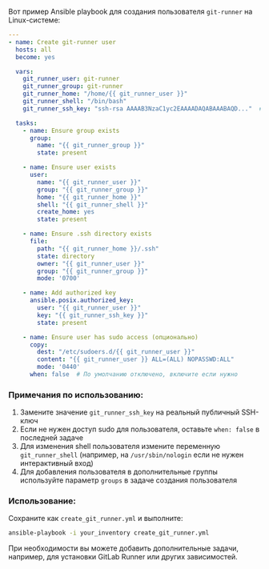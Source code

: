 Вот пример Ansible playbook для создания пользователя `git-runner` на Linux-системе:

```yaml
---
- name: Create git-runner user
  hosts: all
  become: yes

  vars:
    git_runner_user: git-runner
    git_runner_group: git-runner
    git_runner_home: "/home/{{ git_runner_user }}"
    git_runner_shell: "/bin/bash"
    git_runner_ssh_key: "ssh-rsa AAAAB3NzaC1yc2EAAAADAQABAAABAQD..."  # Замените на ваш публичный ключ

  tasks:
    - name: Ensure group exists
      group:
        name: "{{ git_runner_group }}"
        state: present

    - name: Ensure user exists
      user:
        name: "{{ git_runner_user }}"
        group: "{{ git_runner_group }}"
        home: "{{ git_runner_home }}"
        shell: "{{ git_runner_shell }}"
        create_home: yes
        state: present

    - name: Ensure .ssh directory exists
      file:
        path: "{{ git_runner_home }}/.ssh"
        state: directory
        owner: "{{ git_runner_user }}"
        group: "{{ git_runner_group }}"
        mode: '0700'

    - name: Add authorized key
      ansible.posix.authorized_key:
        user: "{{ git_runner_user }}"
        key: "{{ git_runner_ssh_key }}"
        state: present

    - name: Ensure user has sudo access (опционально)
      copy:
        dest: "/etc/sudoers.d/{{ git_runner_user }}"
        content: "{{ git_runner_user }} ALL=(ALL) NOPASSWD:ALL"
        mode: '0440'
      when: false  # По умолчанию отключено, включите если нужно
```

### Примечания по использованию:
1. Замените значение `git_runner_ssh_key` на реальный публичный SSH-ключ
2. Если не нужен доступ sudo для пользователя, оставьте `when: false` в последней задаче
3. Для изменения shell пользователя измените переменную `git_runner_shell` (например, на `/usr/sbin/nologin` если не нужен интерактивный вход)
4. Для добавления пользователя в дополнительные группы используйте параметр `groups` в задаче создания пользователя

### Использование:
Сохраните как `create_git_runner.yml` и выполните:
```bash
ansible-playbook -i your_inventory create_git_runner.yml
```

При необходимости вы можете добавить дополнительные задачи, например, для установки GitLab Runner или других зависимостей.